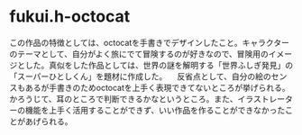 # fukui.h-octocat
この作品の特徴としては、octocatを手書きでデザインしたこと。キャラクターのテーマとして、自分がよく旅にでて冒険するのが好きなので、冒険用のイメージとした。真似をした作品としては、世界の謎を解明する「世界ふしぎ発見」の「スーパーひとしくん」を題材に作成した。 　反省点として、自分の絵のセンスもあるが手書きのためoctocatを上手く表現できてないところが挙げられる。かろうじて、耳のところで判断できるかなというところ。また、イラストレーターの機能を上手く活用することができず、いい作品を作ることができなかったことがあげられる。
